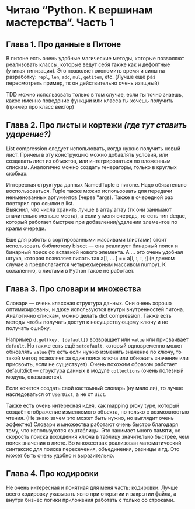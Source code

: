 # Читаю “Python. К вершинам мастерства”. Часть 1

## Глава 1. Про данные в Питоне
В питоне есть очень удобные магические методы, которые позволяют реализовать классы, 
которые ведут себя также как и дефолтные (утиная типизация). 
Это позволяет экономить время и силы на разработку: `repl`, `len`, `add`, `mul`, `getitem`, etc. 
(Лучше ещё раз пересмотреть пример, тк он действительно очень изящный)

TDD можно использовать только в том случае, если ты точно знаешь, какое именно поведение функции или класса ты хочешь получить 
(пример про класс вектор)

## Глава 2. Про листы и кортежи _(где тут ставить ударение?)_

List compression следует использовать, когда нужно получить новый лист. 
Причем в эту конструкцию можно добавлять условия, или создавать лист из объектов, или интегрироваться по вложенным спискам. 
Аналогично можно создать генераторы, только в круглых скобках.

Интересная структура данных NamedTuple в питоне. Надо обязательно воспользоваться. Tuple также можно использовать 
для передачи неименованных аргументов (через *args). Также в очередной раз повторил про ссылки в list.  
Выяснил, что числа хранить лучше в array.array (тк они занимают значительно меньше места), а если у меня очередь, 
то есть тип deque, который работает быстрее при добавлении/удалении элементов по краям очереди. 

Еще для работы с сортированными массивами (листами) стоит использовать библиотеку bisect — она реализует бинарный поиск и 
бинарный поиск со вставкой нового элемента. А ... это очень удобная штука, которая позволяет писать так 
a[i, ... ] == a[i, :, :, ;] (в данном случае а предполагается четырехмерным массивом numpy). 
К сожалению, с листами в Python такое не работает.

## Глава 3. Про словари и множества
Словари — очень классная структура данных. Они очень хорошо оптимизированы, и даже используются внутри внутренностей питона. 
Аналогично спискам, можно делать dict compression. Также есть методы чтобы получать доступ к несуществующему ключу и не получать ошибку.

Например `d.get(key, [default])` возвращает или `value` или присваивает `default`. Но также есть ещё `setdefault`, который 
одновременно может обновлять `value` (то есть если нужно изменять значение по ключу, то такой метод позволяет за один поиск ключа 
или обновить значение или присвоить, если не существует). Очень похожим образом работает defaultdict — структура данных в модуле 
`collections` (очень полезный модуль, оказывается).

Если хочется создать свой кастомный словарь (ну мало ли), то лучше наследоваться от `UserDict`, а не от `dict`. 

Также есть очень интересная идея, как mapping proxy type, который создаёт отображение изменяемого объекта, но только с возможностью чтения. (Не знаю зачем это может быть нужно, но выглядит очень эффектно)
Словари и множества работают очень быстро благодаря тому, что используются хэштаблицы. 
Это занимает много памяти, но скорость поиска вхождения ключа в таблицу значительно быстрее, чем поиск значения в листе. 
Во множествах реализован математический синтаксис для поиска пересечения, объединения, разницы и тд. 
Это может быть очень удобно и выразительно.
## Глава 4. Про кодировки
Не очень интересная и понятная для меня часть: кодировки. 
Лучше всего кодировку указывать явно при открытии и закрытии файла, 
а внутри бизнес логики приложения работать с только со строками.
